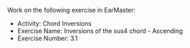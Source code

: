Work on the following exercise in EarMaster:
- Activity: Chord Inversions
- Exercise Name: Inversions of the sus4 chord - Ascending
- Exercise Number: 3.1
